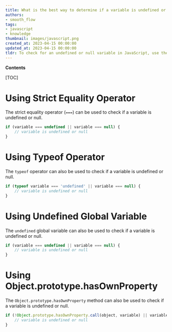```yaml
---
title: What is the best way to determine if a variable is undefined or null in javascript?
authors:
- smooth_flow
tags:
- javascript
- knowledge
thumbnail: images/javascript.png
created_at: 2023-04-15 00:00:00
updated_at: 2023-04-15 00:00:00
tldr: To check for an undefined or null variable in JavaScript, use the comparison operator `===` to compare the variable to both `undefined` and `null`.
---
```


**Contents**

[TOC]

# Using Strict Equality Operator

The strict equality operator (`===`) can be used to check if a variable is undefined or null.

```javascript
if (variable === undefined || variable === null) {
    // variable is undefined or null
}
```

# Using Typeof Operator

The `typeof` operator can also be used to check if a variable is undefined or null.

```javascript
if (typeof variable === 'undefined' || variable === null) {
    // variable is undefined or null
}
```

# Using Undefined Global Variable

The `undefined` global variable can also be used to check if a variable is undefined or null.

```javascript
if (variable === undefined || variable === null) {
    // variable is undefined or null
}
```

# Using Object.prototype.hasOwnProperty

The `Object.prototype.hasOwnProperty` method can also be used to check if a variable is undefined or null.

```javascript
if (!Object.prototype.hasOwnProperty.call(object, variable) || variable === null) {
    // variable is undefined or null
}
```
